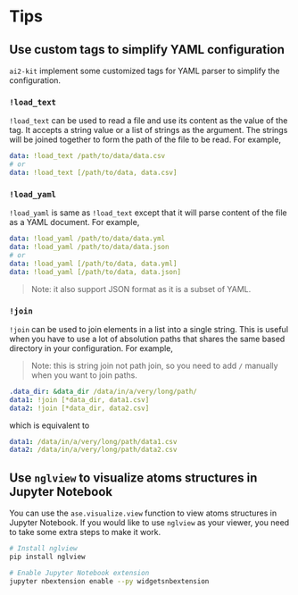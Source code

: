 # Tips

## Use custom tags to simplify YAML configuration

`ai2-kit` implement some customized tags for YAML parser to simplify the configuration. 

### `!load_text`
`!load_text` can be used to read a file and use its content as the value of the tag. It accepts a string value or a list of strings as the argument. The strings will be joined together to form the path of the file to be read. For example,

```yaml
data: !load_text /path/to/data/data.csv
# or
data: !load_text [/path/to/data, data.csv]
```

### `!load_yaml`
`!load_yaml` is same as `!load_text` except that it will parse content of the file as a YAML document. For example,

```yaml 
data: !load_yaml /path/to/data/data.yml
data: !load_yaml /path/to/data/data.json
# or
data: !load_yaml [/path/to/data, data.yml]
data: !load_yaml [/path/to/data, data.json]
```

> Note: it also support JSON format as it is a subset of YAML.

### `!join`
`!join` can be used to join elements in a list into a single string. This is useful when you have to use a lot of absolution paths that shares the same based directory in your configuration. For example,

> Note: this is string join not path join, so you need to add `/` manually when you want to join paths.

```yaml
.data_dir: &data_dir /data/in/a/very/long/path/
data1: !join [*data_dir, data1.csv]
data2: !join [*data_dir, data2.csv]
```
which is equivalent to

```yaml
data1: /data/in/a/very/long/path/data1.csv
data2: /data/in/a/very/long/path/data2.csv
```

## Use `nglview` to visualize atoms structures in Jupyter Notebook

You can use the `ase.visualize.view` function to view atoms structures in Jupyter Notebook. If you would like to use `nglview` as your viewer, you need to take some extra steps to make it work.

```bash
# Install nglview
pip install nglview

# Enable Jupyter Notebook extension
jupyter nbextension enable --py widgetsnbextension
```
